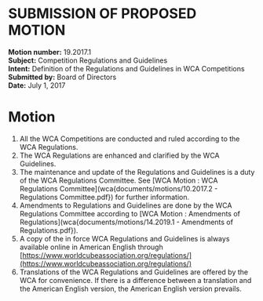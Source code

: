 # SUBMISSION OF PROPOSED MOTION

**Motion number:** 19.2017.1  
**Subject:** Competition Regulations and Guidelines  
**Intent:** Definition of the Regulations and Guidelines in WCA Competitions  
**Submitted by:** Board of Directors  
**Date:** July 1, 2017  

# Motion

1. All the WCA Competitions are conducted and ruled according to the WCA Regulations.
2. The WCA Regulations are enhanced and clarified by the WCA Guidelines.
3. The maintenance and update of the Regulations and Guidelines is a duty of the WCA Regulations Committee. See [WCA Motion : WCA Regulations Committee](wca{documents/motions/10.2017.2 - Regulations Committee.pdf}) for further information.
4. Amendments to Regulations and Guidelines are done by the WCA Regulations Committee according to [WCA Motion : Amendments of Regulations](wca{documents/motions/14.2019.1 - Amendments of Regulations.pdf}).
5. A copy of the in force WCA Regulations and Guidelines is always available online in American English through [https://www.worldcubeassociation.org/regulations/](https://www.worldcubeassociation.org/regulations/)
6. Translations of the WCA Regulations and Guidelines are offered by the WCA for convenience. If there is a difference between a translation and the American English version, the American English version prevails.
